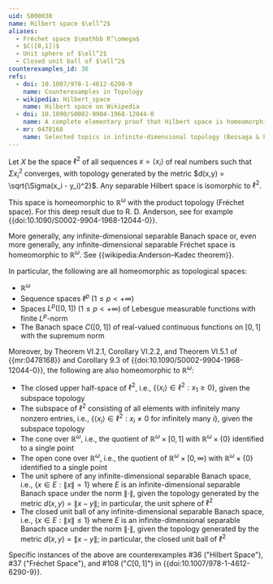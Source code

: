 ```yaml
---
uid: S000030
name: Hilbert space $\ell^2$
aliases:
  - Fréchet space $\mathbb R^\omega$
  - $C([0,1])$
  - Unit sphere of $\ell^2$
  - Closed unit ball of $\ell^2$
counterexamples_id: 36
refs:
  - doi: 10.1007/978-1-4612-6290-9 
    name: Counterexamples in Topology
  - wikipedia: Hilbert_space
    name: Hilbert space on Wikipedia
  - doi: 10.1090/S0002-9904-1968-12044-0
    name: A complete elementary proof that Hilbert space is homeomorphic to the countable infinite product of lines (Anderson & Bing)
  - mr: 0478168
    name: Selected topics in infinite-dimensional topology (Bessaga & Pełczyński)
---
```

Let $X$ be the space $\ell^2$ of all sequences $x = \langle x_i \rangle$ of real numbers such that $\Sigma x_i^2$ converges, with topology generated by the metric $d(x,y) = \sqrt{\Sigma(x_i - y_i)^2}$.  Any separable Hilbert space is isomorphic to $\ell^2$.

This space is homeomorphic to $\mathbb{R}^\omega$ with the product topology (Fréchet space).  For this deep result due to R. D. Anderson, see for example {{doi:10.1090/S0002-9904-1968-12044-0}}.

More generally, any infinite-dimensional separable Banach space or, even more generally, any infinite-dimensional separable Fréchet space is homeomorphic to $\mathbb R^\omega$.  See {{wikipedia:Anderson–Kadec theorem}}.

In particular, the following are all homeomorphic as topological spaces:
- $\mathbb R^\omega$
- Sequence spaces $\ell^p$ ($1 \leq p < + \infty$)
- Spaces $L^p([0,1])$ ($1 \leq p < + \infty$) of Lebesgue measurable functions with finite $L^p$-norm
- The Banach space $C([0,1])$ of real-valued continuous functions on $[0,1]$ with the supremum norm

Moreover, by Theorem VI.2.1, Corollary VI.2.2, and Theorem VI.5.1 of {{mr:0478168}} and Corollary 9.3 of {{doi:10.1090/S0002-9904-1968-12044-0}}, the following are also homeomorphic to $\mathbb R^\omega$:
- The closed upper half-space of $\ell^2$, i.e., $\{\langle x_i \rangle \in \ell^2: x_1 \geq 0\}$, given the subspace topology
- The subspace of $\ell^2$ consisting of all elements with infinitely many nonzero entries, i.e., $\{\langle x_i \rangle \in \ell^2: x_i \neq 0 \text{ for infinitely many } i\}$, given the subspace topology
- The cone over $\mathbb R^\omega$, i.e., the quotient of $\mathbb R^\omega \times [0, 1]$ with $\mathbb R^\omega \times \{0\}$ identified to a single point
- The open cone over $\mathbb R^\omega$, i.e., the quotient of $\mathbb R^\omega \times [0, \infty)$ with $\mathbb R^\omega \times \{0\}$ identified to a single point
- The unit sphere of any infinite-dimensional separable Banach space, i.e., $\{x \in E: \|x\| = 1\}$ where $E$ is an infinite-dimensional separable Banach space under the norm $\|\cdot\|$, given the topology generated by the metric $d(x,y) = \|x-y\|$; in particular, the unit sphere of $\ell^2$
- The closed unit ball of any infinite-dimensional separable Banach space, i.e., $\{x \in E: \|x\| \leq 1\}$ where $E$ is an infinite-dimensional separable Banach space under the norm $\|\cdot\|$, given the topology generated by the metric $d(x,y) = \|x-y\|$; in particular, the closed unit ball of $\ell^2$

Specific instances of the above are counterexamples #36 ("Hilbert Space"), #37 ("Fréchet Space"), and #108 ("$C[0,1]$")  in {{doi:10.1007/978-1-4612-6290-9}}.
